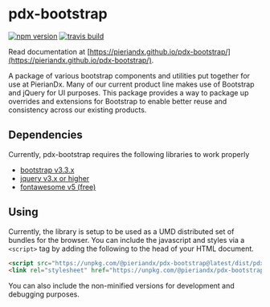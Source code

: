 # pdx-bootstrap

[![npm version](https://badge.fury.io/js/%40pieriandx%2Fpdx-bootstrap.svg)](https://badge.fury.io/js/%40pieriandx%2Fpdx-bootstrap)
[![travis build](https://travis-ci.org/PierianDx/pdx-bootstrap.png?branch=master)](https://travis-ci.org/PierianDx/pdx-bootstrap)

Read documentation at [https://pieriandx.github.io/pdx-bootstrap/](https://pieriandx.github.io/pdx-bootstrap/).

A package of various bootstrap components and utilities put together for use
at PierianDx. Many of our current product line makes use of Bootstrap and jQuery
for UI purposes. This package provides a way to package up overrides and extensions
for Bootstrap to enable better reuse and consistency across our existing products.

## Dependencies

Currently, pdx-bootstrap requires the following libraries to work properly

- [bootstrap v3.3.x](https://getbootstrap.com/docs/3.3/getting-started/)
- [jquery v3.x or higher](https://jquery.com/download/)
- [fontawesome v5 (free)](https://fontawesome.com/how-to-use/on-the-web/setup/getting-started?using=web-fonts-with-css)

## Using

Currently, the library is setup to be used as a UMD distributed set of bundles for
the browser. You can include the javascript and styles via a `<script>` tag by
adding the following to the head of your HTML document.

```html
<script src="https://unpkg.com/@pieriandx/pdx-bootstrap@latest/dist/pdx-bootstrap.min.js" />
<link rel="stylesheet" href="https://unpkg.com/@pieriandx/pdx-bootstrap@latest/dist/pdx-bootstrap.min.css" />
```

You can also include the non-minified versions for development and debugging purposes.
